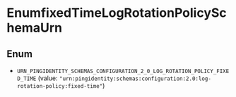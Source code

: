 

# EnumfixedTimeLogRotationPolicySchemaUrn

## Enum


* `URN_PINGIDENTITY_SCHEMAS_CONFIGURATION_2_0_LOG_ROTATION_POLICY_FIXED_TIME` (value: `"urn:pingidentity:schemas:configuration:2.0:log-rotation-policy:fixed-time"`)



